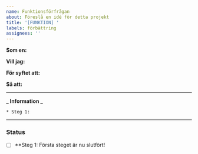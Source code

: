 ```yaml
---
name: Funktionsförfrågan
about: Föreslå en idé för detta projekt
title: '[FUNKTION] '
labels: förbättring
assignees: ''
---
```


**Som en:**

**Vill jag:**

**För syftet att:**

**Så att:**

---

**_ Information _**

    * Steg 1:

---

### **Status**

- [ ] \*\*Steg 1: Första steget är nu slutfört!
